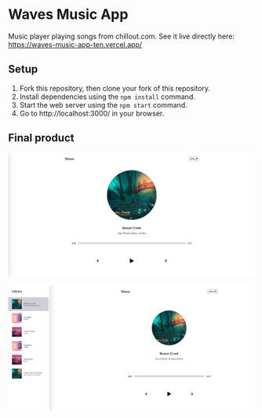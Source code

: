 # Waves Music App

Music player playing songs from chillout.com.
See it live directly here: https://waves-music-app-ten.vercel.app/

## Setup

1. Fork this repository, then clone your fork of this repository.
2. Install dependencies using the `npm install` command.
3. Start the web server using the `npm start` command.
4. Go to http://localhost:3000/ in your browser.

## Final product

!["main page"](https://github.com/Samy0412/waves-music-app/blob/main/public/main.png?raw=true)

!["main page with library"](https://github.com/Samy0412/waves-music-app/blob/main/public/main2.png?raw=true)
